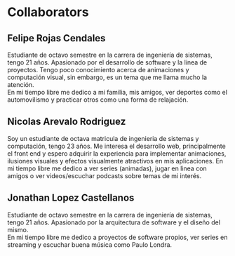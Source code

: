 # Collaborators 

## Felipe Rojas Cendales 

Estudiante de octavo semestre en la carrera de ingeniería de sistemas, tengo 21 años. Apasionado por el desarrollo de software y la línea de proyectos. Tengo poco conocimiento acerca de animaciones y computación visual, sin embargo, es un tema que me llama mucho la atención.  
En mi tiempo libre me dedico a mi familia, mis amigos, ver deportes como el automovilismo y practicar otros como una forma de relajación. 

## Nicolas Arevalo Rodriguez
Soy un estudiante de octava matricula de ingenieria de sistemas y computación, tengo 23 años. Me interesa el desarrollo web, principalmente el front end y espero adquirir la experiencia para implementar animaciones, ilusiones visuales y efectos visualmente atractivos en mis aplicaciones. En mi tiempo libre me dedico a ver series (animadas), jugar en linea con amigos o ver videos/escuchar podcasts sobre temas de mi interés. 

## Jonathan Lopez Castellanos

Estudiante de octavo semestre en la carrera de ingeniería de sistemas, tengo 21 años. Apasionado por la arquitectura de software y el diseño del mismo.   
En mi tiempo libre me dedico a proyectos de software propios, ver series en streaming y escuchar buena música como Paulo Londra.  
